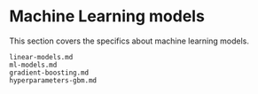 # Machine Learning models

This section covers the specifics about machine learning models.

```{toctree}
linear-models.md
ml-models.md
gradient-boosting.md
hyperparameters-gbm.md
```